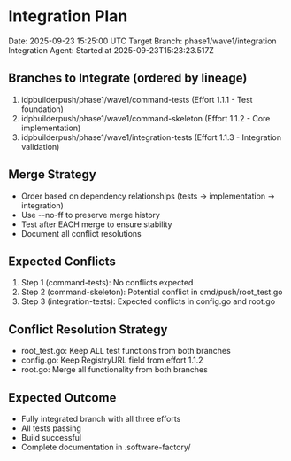 # Integration Plan
Date: 2025-09-23 15:25:00 UTC
Target Branch: phase1/wave1/integration
Integration Agent: Started at 2025-09-23T15:23:23.517Z

## Branches to Integrate (ordered by lineage)
1. idpbuilderpush/phase1/wave1/command-tests (Effort 1.1.1 - Test foundation)
2. idpbuilderpush/phase1/wave1/command-skeleton (Effort 1.1.2 - Core implementation)
3. idpbuilderpush/phase1/wave1/integration-tests (Effort 1.1.3 - Integration validation)

## Merge Strategy
- Order based on dependency relationships (tests → implementation → integration)
- Use --no-ff to preserve merge history
- Test after EACH merge to ensure stability
- Document all conflict resolutions

## Expected Conflicts
1. Step 1 (command-tests): No conflicts expected
2. Step 2 (command-skeleton): Potential conflict in cmd/push/root_test.go
3. Step 3 (integration-tests): Expected conflicts in config.go and root.go

## Conflict Resolution Strategy
- root_test.go: Keep ALL test functions from both branches
- config.go: Keep RegistryURL field from effort 1.1.2
- root.go: Merge all functionality from both branches

## Expected Outcome
- Fully integrated branch with all three efforts
- All tests passing
- Build successful
- Complete documentation in .software-factory/